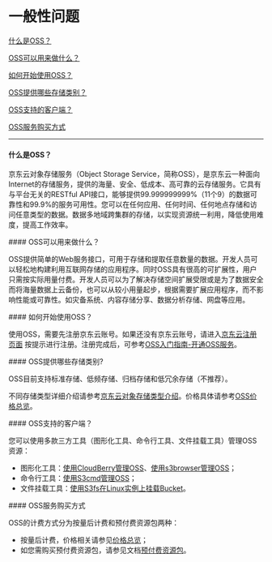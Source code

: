 # 一般性问题

[什么是OSS？](General-Problem#user-content-1)

[OSS可以用来做什么？](General-Problem#user-content-2)

[如何开始使用OSS？](General-Problem#user-content-3)

[OSS提供哪些存储类别？](General-Problem#user-content-4)

[OSS支持的客户端？](General-Problem#user-content-5)

[OSS服务购买方式](General-Problem#user-content-6)

------

<div id="user-content-1"></div>

#### 什么是OSS？

京东云对象存储服务（Object Storage Service，简称OSS），是京东云一种面向Internet的存储服务，提供的海量、安全、低成本、高可靠的云存储服务。它具有与平台无关的RESTful API接口，能够提供99.999999999%（11个9）的数据可靠性和99.9%的服务可用性。您可以在任何应用、任何时间、任何地点存储和访问任意类型的数据。数据多地域跨集群的存储，以实现资源统一利用，降低使用难度，提高工作效率。

<div id="user-content-2"></div>
#### OSS可以用来做什么？

OSS提供简单的Web服务接口，可用于存储和提取任意数量的数据。开发人员可以轻松地构建利用互联网存储的应用程序。同时OSS具有很高的可扩展性，用户只需按实际用量付费。开发人员可以为了解决存储空间扩展受限或是为了数据安全而将海量数据上云备份，也可以从较小用量起步，根据需要扩展应用程序，而不影响性能或可靠性。如灾备系统、内容存储分享、数据分析存储、网盘等应用。

<div id="user-content-3"></div>
#### 如何开始使用OSS？

使用OSS，需要先注册京东云账号。如果还没有京东云账号，请进入[京东云注册页面](https://user.jdcloud.com/register) 按提示进行注册。注册完成后，可参考[OSS入门指南-开通OSS服务](https://docs.jdcloud.com/object-storage-service/sign-up-service-1)。

<div id="user-content-4"></div>
#### OSS提供哪些存储类别?

OSS目前支持标准存储、低频存储、归档存储和低冗余存储（不推荐）。

不同存储类型详细介绍请参考[京东云对象存储类型介绍](https://docs.jdcloud.com/object-storage-service/storageclass-overview)。价格具体请参考[OSS价格总览](https://docs.jdcloud.com/object-storage-service/price-overview)。

<div id="user-content-5"></div>
#### OSS支持的客户端？

您可以使用多款三方工具（图形化工具、命令行工具、文件挂载工具）管理OSS资源：

- 图形化工具：[使用CloudBerry管理OSS](https://docs.jdcloud.com/object-storage-service/cloudberry-2)、[使用s3browser管理OSS](https://docs.jdcloud.com/object-storage-service/manage-oss-with-s3browser)；
- 命令行工具：[使用S3cmd管理OSS](https://docs.jdcloud.com/object-storage-service/s3cmd)；
- 文件挂载工具：[使用S3fs在Linux实例上挂载Bucket](https://docs.jdcloud.com/object-storage-service/s3fs)。

<div id="user-content-6"></div>
#### OSS服务购买方式

OSS的计费方式分为按量后计费和预付费资源包两种：

- 按量后计费，价格相关请参见[价格总览](https://docs.jdcloud.com/object-storage-service/price-overview)；
- 如您需购买预付费资源包，请参见文档[预付费资源包](https://docs.jdcloud.com/object-storage-service/resource-packages)。


